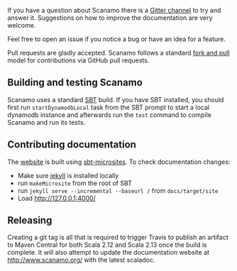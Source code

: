 If you have a question about Scanamo there is a 
[Gitter channel](https://gitter.im/guardian/scanamo) to try and 
answer it. Suggestions on how to improve the documentation are very
welcome.

Feel free to open an issue if you notice a bug or have an idea for a
feature. 

Pull requests are gladly accepted. Scanamo follows a standard
[fork and pull](https://help.github.com/articles/using-pull-requests/)
model for contributions via GitHub pull requests.

Building and testing Scanamo
----------------------------

Scanamo uses a standard [SBT](https://www.scala-sbt.org/) build. If you
have SBT installed, you should first run `startDynamodbLocal` task from the SBT prompt to start a local dynamodb instance and afterwards run the `test` command to compile Scanamo and run its tests.

Contributing documentation
--------------------------

The [website](http://www.scanamo.org) is built using 
[sbt-microsites](https://47deg.github.io/sbt-microsites/). To check 
documentation changes: 
 * Make sure [jekyll](https://jekyllrb.com/docs/installation/) is installed locally
 * run `makeMicrosite` from the root of SBT
 * run `jekyll serve --incremental --baseurl /` from `docs/target/site`
 * Load http://127.0.0.1:4000/

Releasing
---------

Creating a git tag is all that is required to trigger Travis to publish an artifact to Maven 
Central for both Scala 2.12 and Scala 2.13 once the build is complete. It will also attempt to update
the documentation website at http://www.scanamo.org/ with the latest scaladoc.
